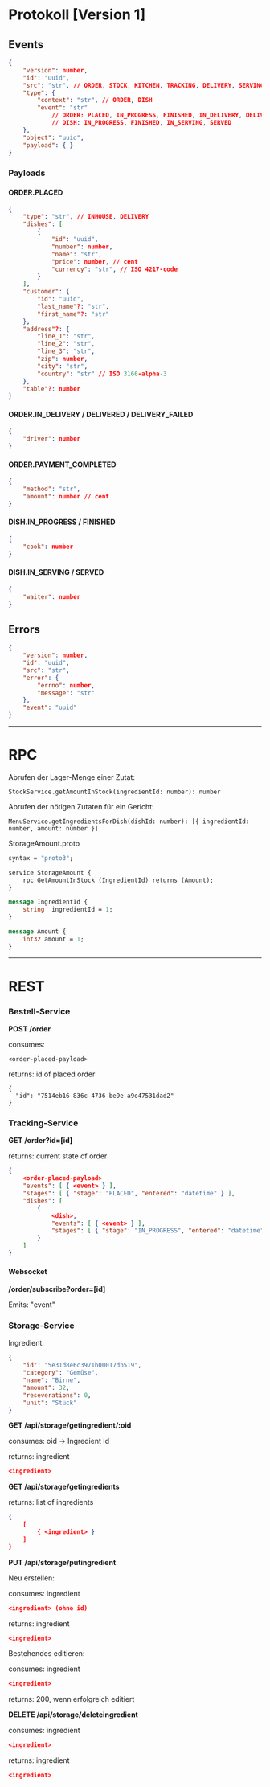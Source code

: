 # Protokoll [Version 1]

## Events

```json
{
	"version": number,
	"id": "uuid",
	"src": "str", // ORDER, STOCK, KITCHEN, TRACKING, DELIVERY, SERVING, PAYMENT
	"type": {
		"context": "str", // ORDER, DISH
		"event": "str"
			// ORDER: PLACED, IN_PROGRESS, FINISHED, IN_DELIVERY, DELIVERED, DELIVERY_FAILED, PICKED_UP, PAYMENT_COMPLETED
			// DISH: IN_PROGRESS, FINISHED, IN_SERVING, SERVED
	},
	"object": "uuid",
	"payload": { }
}
```

### Payloads

#### ORDER.PLACED
```json
{
	"type": "str", // INHOUSE, DELIVERY
	"dishes": [
		{
			"id": "uuid",
			"number": number,
			"name": "str",
			"price": number, // cent
			"currency": "str", // ISO 4217-code
		}
	],
	"customer": {
		"id": "uuid",
		"last_name"?: "str",
		"first_name"?: "str"
	},
	"address"?: {
		"line_1": "str",
		"line_2": "str",
		"line_3": "str",
		"zip": number,
		"city": "str",
		"country": "str" // ISO 3166-alpha-3
	},
	"table"?: number
}
```

#### ORDER.IN_DELIVERY / DELIVERED / DELIVERY_FAILED
```json
{
	"driver": number
}
```

#### ORDER.PAYMENT_COMPLETED
```json
{
	"method": "str",
	"amount": number // cent
}
```

#### DISH.IN_PROGRESS / FINISHED
```json
{
	"cook": number
}
```

#### DISH.IN_SERVING / SERVED
```json
{
	"waiter": number
}
```

## Errors

```json
{
	"version": number,
	"id": "uuid",
	"src": "str",
	"error": {
		"errno": number,
		"message": "str"
	},
	"event": "uuid"
}
```

---

# RPC

Abrufen der Lager-Menge einer Zutat:
```
StockService.getAmountInStock(ingredientId: number): number
```

Abrufen der nötigen Zutaten für ein Gericht:
```
MenuService.getIngredientsForDish(dishId: number): [{ ingredientId: number, amount: number }]
```

StorageAmount.proto
```proto
syntax = "proto3";

service StorageAmount {
    rpc GetAmountInStock (IngredientId) returns (Amount);
}

message IngredientId {
    string  ingredientId = 1;
}

message Amount {
    int32 amount = 1;
}
```

---

# REST

### Bestell-Service

**POST /order**

consumes:
```
<order-placed-payload>
```

returns: id of placed order
```
{
  "id": "7514eb16-836c-4736-be9e-a9e47531dad2"
}
```

### Tracking-Service

**GET /order?id=[id]**

returns: current state of order
```json
{
	<order-placed-payload>
	"events": [ { <event> } ],
	"stages": [ { "stage": "PLACED", "entered": "datetime" } ],
	"dishes": [
		{
			<dish>,
			"events": [ { <event> } ],
			"stages": [ { "stage": "IN_PROGRESS", "entered": "datetime" } ]
		}
	]
}
```

#### Websocket

**/order/subscribe?order=[id]**

Emits: "event"

### Storage-Service

Ingredient:
```json
{
    "id": "5e31d8e6c3971b00017db519",
    "category": "Gemüse",
    "name": "Birne",
    "amount": 32,
    "reseverations": 0,
    "unit": "Stück"
}
```

**GET /api/storage/getingredient/:oid**

consumes: oid -> Ingredient Id

returns: ingredient
```json
<ingredient>
```

**GET /api/storage/getingredients**

returns: list of ingredients
```json
{
    [
        { <ingredient> }
    ]
}
```

**PUT /api/storage/putingredient**

Neu erstellen:

consumes: ingredient
```json
<ingredient> (ohne id)
```
returns: ingredient
```json
<ingredient>
```

Bestehendes editieren:

consumes: ingredient
```json
<ingredient>
```
returns: 200, wenn erfolgreich editiert

**DELETE /api/storage/deleteingredient**

consumes: ingredient
```json
<ingredient>
```
returns: ingredient
```json
<ingredient>
```
